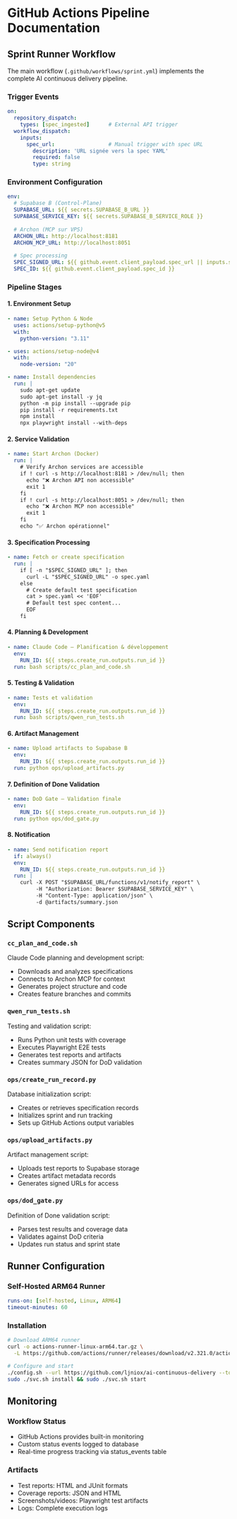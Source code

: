 # GitHub Actions Pipeline Documentation

## Sprint Runner Workflow

The main workflow (`.github/workflows/sprint.yml`) implements the complete AI continuous delivery pipeline.

### Trigger Events

```yaml
on:
  repository_dispatch:
    types: [spec_ingested]      # External API trigger
  workflow_dispatch:
    inputs:
      spec_url:                 # Manual trigger with spec URL
        description: 'URL signée vers la spec YAML'
        required: false
        type: string
```

### Environment Configuration

```yaml
env:
  # Supabase B (Control-Plane)
  SUPABASE_URL: ${{ secrets.SUPABASE_B_URL }}
  SUPABASE_SERVICE_KEY: ${{ secrets.SUPABASE_B_SERVICE_ROLE }}
  
  # Archon (MCP sur VPS)
  ARCHON_URL: http://localhost:8181
  ARCHON_MCP_URL: http://localhost:8051
  
  # Spec processing
  SPEC_SIGNED_URL: ${{ github.event.client_payload.spec_url || inputs.spec_url }}
  SPEC_ID: ${{ github.event.client_payload.spec_id }}
```

### Pipeline Stages

#### 1. Environment Setup
```yaml
- name: Setup Python & Node
  uses: actions/setup-python@v5
  with: 
    python-version: "3.11"

- uses: actions/setup-node@v4
  with: 
    node-version: "20"

- name: Install dependencies
  run: |
    sudo apt-get update
    sudo apt-get install -y jq
    python -m pip install --upgrade pip
    pip install -r requirements.txt
    npm install
    npx playwright install --with-deps
```

#### 2. Service Validation
```yaml
- name: Start Archon (Docker)
  run: |
    # Verify Archon services are accessible
    if ! curl -s http://localhost:8181 > /dev/null; then
      echo "❌ Archon API non accessible"
      exit 1
    fi
    if ! curl -s http://localhost:8051 > /dev/null; then
      echo "❌ Archon MCP non accessible"  
      exit 1
    fi
    echo "✅ Archon opérationnel"
```

#### 3. Specification Processing
```yaml
- name: Fetch or create specification
  run: |
    if [ -n "$SPEC_SIGNED_URL" ]; then
      curl -L "$SPEC_SIGNED_URL" -o spec.yaml
    else
      # Create default test specification
      cat > spec.yaml << 'EOF'
      # Default test spec content...
      EOF
    fi
```

#### 4. Planning & Development
```yaml
- name: Claude Code — Planification & développement
  env:
    RUN_ID: ${{ steps.create_run.outputs.run_id }}
  run: bash scripts/cc_plan_and_code.sh
```

#### 5. Testing & Validation
```yaml
- name: Tests et validation
  env:
    RUN_ID: ${{ steps.create_run.outputs.run_id }}
  run: bash scripts/qwen_run_tests.sh
```

#### 6. Artifact Management
```yaml
- name: Upload artifacts to Supabase B
  env:
    RUN_ID: ${{ steps.create_run.outputs.run_id }}
  run: python ops/upload_artifacts.py
```

#### 7. Definition of Done Validation
```yaml
- name: DoD Gate — Validation finale
  env:
    RUN_ID: ${{ steps.create_run.outputs.run_id }}
  run: python ops/dod_gate.py
```

#### 8. Notification
```yaml
- name: Send notification report
  if: always()
  env:
    RUN_ID: ${{ steps.create_run.outputs.run_id }}
  run: |
    curl -X POST "$SUPABASE_URL/functions/v1/notify_report" \
         -H "Authorization: Bearer $SUPABASE_SERVICE_KEY" \
         -H "Content-Type: application/json" \
         -d @artifacts/summary.json
```

## Script Components

### `cc_plan_and_code.sh`
Claude Code planning and development script:
- Downloads and analyzes specifications
- Connects to Archon MCP for context
- Generates project structure and code
- Creates feature branches and commits

### `qwen_run_tests.sh` 
Testing and validation script:
- Runs Python unit tests with coverage
- Executes Playwright E2E tests
- Generates test reports and artifacts
- Creates summary JSON for DoD validation

### `ops/create_run_record.py`
Database initialization script:
- Creates or retrieves specification records
- Initializes sprint and run tracking
- Sets up GitHub Actions output variables

### `ops/upload_artifacts.py`
Artifact management script:
- Uploads test reports to Supabase storage
- Creates artifact metadata records
- Generates signed URLs for access

### `ops/dod_gate.py`
Definition of Done validation script:
- Parses test results and coverage data
- Validates against DoD criteria
- Updates run status and sprint state

## Runner Configuration

### Self-Hosted ARM64 Runner
```yaml
runs-on: [self-hosted, Linux, ARM64]
timeout-minutes: 60
```

### Installation
```bash
# Download ARM64 runner
curl -o actions-runner-linux-arm64.tar.gz \
  -L https://github.com/actions/runner/releases/download/v2.321.0/actions-runner-linux-arm64.tar.gz

# Configure and start
./config.sh --url https://github.com/ljniox/ai-continuous-delivery --token $GITHUB_TOKEN
sudo ./svc.sh install && sudo ./svc.sh start
```

## Monitoring

### Workflow Status
- GitHub Actions provides built-in monitoring
- Custom status events logged to database
- Real-time progress tracking via status_events table

### Artifacts
- Test reports: HTML and JUnit formats
- Coverage reports: JSON and HTML
- Screenshots/videos: Playwright test artifacts
- Logs: Complete execution logs